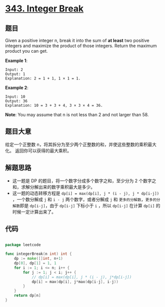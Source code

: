 # [343. Integer Break](https://leetcode.com/problems/integer-break/)


## 题目

Given a positive integer n, break it into the sum of **at least** two positive integers and maximize the product of those integers. Return the maximum product you can get.

**Example 1**:

    Input: 2
    Output: 1
    Explanation: 2 = 1 + 1, 1 × 1 = 1.

**Example 2**:

    Input: 10
    Output: 36
    Explanation: 10 = 3 + 3 + 4, 3 × 3 × 4 = 36.

**Note**: You may assume that n is not less than 2 and not larger than 58.


## 题目大意

给定一个正整数 n，将其拆分为至少两个正整数的和，并使这些整数的乘积最大化。 返回你可以获得的最大乘积。


## 解题思路

- 这一题是 DP 的题目，将一个数字分成多个数字之和，至少分为 2 个数字之和，求解分解出来的数字乘积最大是多少。
- 这一题的动态转移方程是 `dp[i] = max(dp[i], j * (i - j), j * dp[i-j])` ，一个数分解成 `j` 和 `i - j` 两个数字，或者分解成 `j` 和 `更多的分解数`，`更多的分解数`即是 `dp[i-j]`，由于 `dp[i-j]` 下标小于 `i` ，所以 `dp[i-j]` 在计算 `dp[i]` 的时候一定计算出来了。



## 代码

```go

package leetcode

func integerBreak(n int) int {
	dp := make([]int, n+1)
	dp[0], dp[1] = 1, 1
	for i := 1; i <= n; i++ {
		for j := 1; j < i; j++ {
			// dp[i] = max(dp[i], j * (i - j), j*dp[i-j])
			dp[i] = max(dp[i], j*max(dp[i-j], i-j))
		}
	}
	return dp[n]
}

```